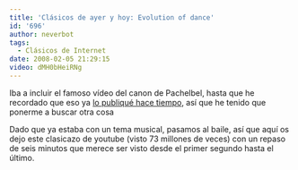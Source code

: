 ```yaml
---
title: 'Clásicos de ayer y hoy: Evolution of dance'
id: '696'
author: neverbot
tags:
  - Clásicos de Internet
date: 2008-02-05 21:29:15
video: dMH0bHeiRNg
---
```


Iba a incluir el famoso vídeo del canon de Pachelbel, hasta que he recordado que eso ya [lo publiqué hace tiempo](https://www.neverbot.com/humor/el-canon-de-pachelbel/), así que he tenido que ponerme a buscar otra cosa

Dado que ya estaba con un tema musical, pasamos al baile, así que aquí os dejo este clasicazo de youtube (visto 73 millones de veces) con un repaso de seis minutos que merece ser visto desde el primer segundo hasta el último.